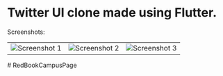# Twitter UI clone made using Flutter.
Screenshots:<br>
<table style={border:"none"}><tr><td><img src="https://user-images.githubusercontent.com/29589003/50963355-9e2f8180-14f4-11e9-8677-81a14f3a1be8.png" alt="Screenshot 1"/></td><td><img src="https://user-images.githubusercontent.com/29589003/50963356-9ec81800-14f4-11e9-9cb7-c2d4762a8a6e.png" alt="Screenshot 2"/></td><td><img src="https://user-images.githubusercontent.com/29589003/50963357-9f60ae80-14f4-11e9-848b-930081edf275.png" alt="Screenshot 3"/></td></tr></table>
# RedBookCampusPage
